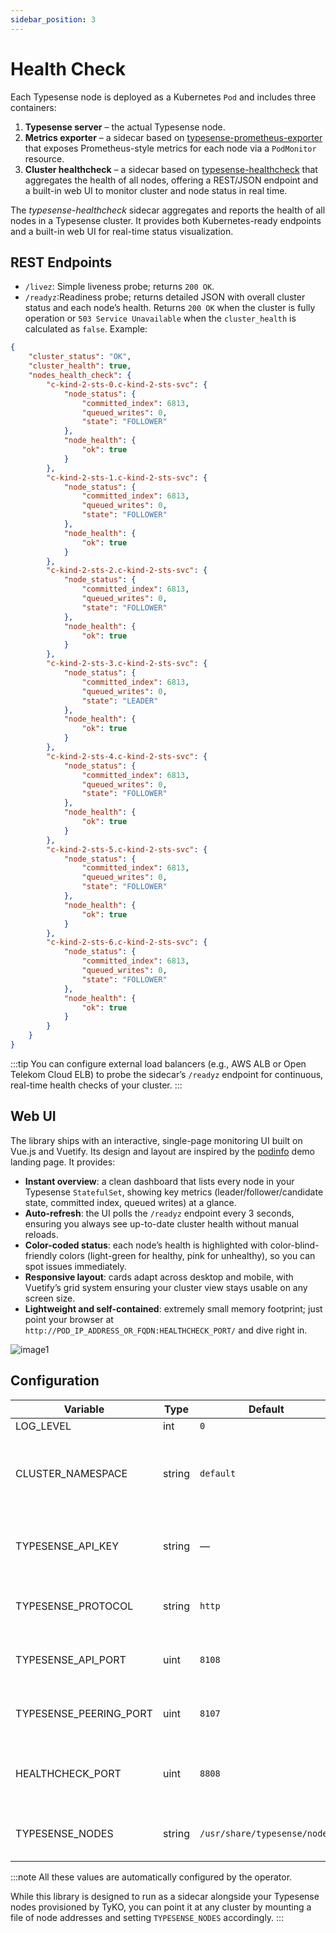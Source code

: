 ```yaml
---
sidebar_position: 3
---
```


# Health Check

Each Typesense node is deployed as a Kubernetes `Pod` and includes three containers:

1. **Typesense server** – the actual Typesense node.
2. **Metrics exporter** – a sidecar based on [typesense-prometheus-exporter](https://github.com/akyriako/typesense-prometheus-exporter) that exposes Prometheus-style metrics for each node via a `PodMonitor` resource.
3. **Cluster healthcheck** – a sidecar based on [typesense-healthcheck](https://github.com/akyriako/typesense-healthcheck) that aggregates the health of all nodes, offering a REST/JSON endpoint and a built-in web UI to monitor cluster and node status in real time.

The *typesense-healthcheck* sidecar aggregates and reports the health of all nodes in a Typesense cluster. It provides both Kubernetes-ready endpoints and a built-in web UI for real-time status visualization.

## REST Endpoints

* `/livez`: Simple liveness probe; returns `200 OK`.
* `/readyz`:Readiness probe; returns detailed JSON with overall cluster status and each node’s health. Returns `200 OK` when the cluster is 
  fully operation or `503 Service Unavailable` when the `cluster_health` is calculated as `false`. Example:

```json
{
    "cluster_status": "OK",
    "cluster_health": true,
    "nodes_health_check": {
        "c-kind-2-sts-0.c-kind-2-sts-svc": {
            "node_status": {
                "committed_index": 6813,
                "queued_writes": 0,
                "state": "FOLLOWER"
            },
            "node_health": {
                "ok": true
            }
        },
        "c-kind-2-sts-1.c-kind-2-sts-svc": {
            "node_status": {
                "committed_index": 6813,
                "queued_writes": 0,
                "state": "FOLLOWER"
            },
            "node_health": {
                "ok": true
            }
        },
        "c-kind-2-sts-2.c-kind-2-sts-svc": {
            "node_status": {
                "committed_index": 6813,
                "queued_writes": 0,
                "state": "FOLLOWER"
            },
            "node_health": {
                "ok": true
            }
        },
        "c-kind-2-sts-3.c-kind-2-sts-svc": {
            "node_status": {
                "committed_index": 6813,
                "queued_writes": 0,
                "state": "LEADER"
            },
            "node_health": {
                "ok": true
            }
        },
        "c-kind-2-sts-4.c-kind-2-sts-svc": {
            "node_status": {
                "committed_index": 6813,
                "queued_writes": 0,
                "state": "FOLLOWER"
            },
            "node_health": {
                "ok": true
            }
        },
        "c-kind-2-sts-5.c-kind-2-sts-svc": {
            "node_status": {
                "committed_index": 6813,
                "queued_writes": 0,
                "state": "FOLLOWER"
            },
            "node_health": {
                "ok": true
            }
        },
        "c-kind-2-sts-6.c-kind-2-sts-svc": {
            "node_status": {
                "committed_index": 6813,
                "queued_writes": 0,
                "state": "FOLLOWER"
            },
            "node_health": {
                "ok": true
            }
        }
    }
}
```

:::tip
You can configure external load balancers (e.g., AWS ALB or Open Telekom Cloud ELB) to probe the sidecar’s `/readyz` endpoint for continuous, real-time health checks of your cluster.
:::

## Web UI

The library ships with an interactive, single-page monitoring UI built on Vue.js and Vuetify. Its design and layout are inspired by the 
[podinfo](https://github.com/stefanprodan/podinfo) demo landing page. It provides:

* **Instant overview**: a clean dashboard that lists every node in your Typesense `StatefulSet`, showing key metrics (leader/follower/candidate state, committed index, queued writes) at a glance.
* **Auto-refresh**: the UI polls the `/readyz` endpoint every 3 seconds, ensuring you always see up-to-date cluster health without manual reloads.
* **Color-coded status**: each node’s health is highlighted with color-blind-friendly colors (light-green for healthy, pink for unhealthy), so you can spot issues immediately.
* **Responsive layout**: cards adapt across desktop and mobile, with Vuetify’s grid system ensuring your cluster view stays usable on any screen size.
* **Lightweight and self-contained**: extremely small memory footprint; just point your browser at `http://POD_IP_ADDRESS_OR_FQDN:HEALTHCHECK_PORT/` and dive right in.

![image1](/img/454372794-42db73c4-f175-4fb5-a862-ec83ace6ada7.png)


## Configuration

| Variable               | Type   | Default                      | Required | Description                                          |
| ---------------------- | ------ | ---------------------------- | -------- | ---------------------------------------------------- |
| LOG_LEVEL              | int    | `0`                          | No       | Log level                                            |
| CLUSTER_NAMESPACE      | string | `default`                    | No       | K8s namespace where your Typesense StatefulSet lives |
| TYPESENSE_API_KEY      | string | —                            | Yes      | API key for accessing each Typesense node            |
| TYPESENSE_PROTOCOL     | string | `http`                       | No       | Protocol for Typesense API (`http` or `https`)       |
| TYPESENSE_API_PORT     | uint   | `8108`                       | No       | Port for Typesense REST/API Port                     |
| TYPESENSE_PEERING_PORT | uint   | `8107`                       | No       | Port for Typesense Raft Peering Port                 |
| HEALTHCHECK_PORT       | uint   | `8808`                       | No       | Port on which this healthcheck sidecar listens       |
| TYPESENSE_NODES        | string | `/usr/share/typesense/nodes` | No       | Path for Typesense Raft nodes list                   |

:::note
All these values are automatically configured by the operator.

While this library is designed to run as a sidecar alongside your Typesense nodes provisioned by TyKO, you can point it at any cluster by mounting a file of node addresses and setting `TYPESENSE_NODES` accordingly.
:::